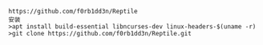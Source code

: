 	https://github.com/f0rb1dd3n/Reptile
	安装
	>apt install build-essential libncurses-dev linux-headers-$(uname -r)
	>git clone https://github.com/f0rb1dd3n/Reptile.git